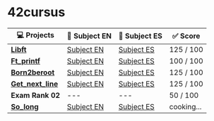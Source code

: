 # 42cursus

| 💻 Projects | 📄 Subject EN | 📄 Subject ES | ✅ Score |
|------|-------|----------|--------|
|[**Libft**](https://github.com/MGuardia10/42cursus_libft) | [Subject EN](https://github.com/MGuardia10/42cursus/subjects/en/libft_subject_en.pdf) | [Subject ES](https://github.com/MGuardia10/42cursus/subjects/es/libft_subject_es.pdf) | 125 / 100 |
| [**Ft_printf**](https://github.com/MGuardia10/42cursus_printf) | [Subject EN](https://github.com/MGuardia10/42cursus/subjects/en/printf_subject_en.pdf) | [Subject ES](https://github.com/MGuardia10/42cursus/subjects/es/printf_subject_es.pdf) | 100 / 100 |
| [**Born2beroot**](https://github.com/MGuardia10/42cursus_Born2beroot) | [Subject EN](https://github.com/MGuardia10/42cursus/subjects/en/b2r_subject_en.pdf) | [Subject ES](https://github.com/MGuardia10/42cursus/subjects/es/b2r_subject_es.pdf) | 125 / 100 |
| [**Get_next_line**](https://github.com/MGuardia10/42cursus_get_next_line) | [Subject EN](https://github.com/MGuardia10/42cursus/subjects/en/gnl_subject_en.pdf) | [Subject ES](https://github.com/MGuardia10/42cursus/subjects/es/gnl_subject_es.pdf) | 125 / 100 |
| **Exam Rank 02** | --- | --- | 50 / 100 |
| [**So_long**](https://github.com/MGuardia10/42cursus_so_long) | [Subject EN](https://github.com/MGuardia10/42cursus/subjects/en/solong_subject_en.pdf) | [Subject ES](https://github.com/MGuardia10/42cursus/subjects/es/solong_subject_es.pdf) | cooking... |
